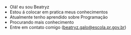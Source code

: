 - Olá! eu sou Beatryz
- Estou á colocar em pratica meus conhecimentos 
- Atualmente tenho aprendido sobre Programação
- Procurando mais conhecimento
- Entre em contato comigo (beatryz.galo@escola.pr.gov.br)
